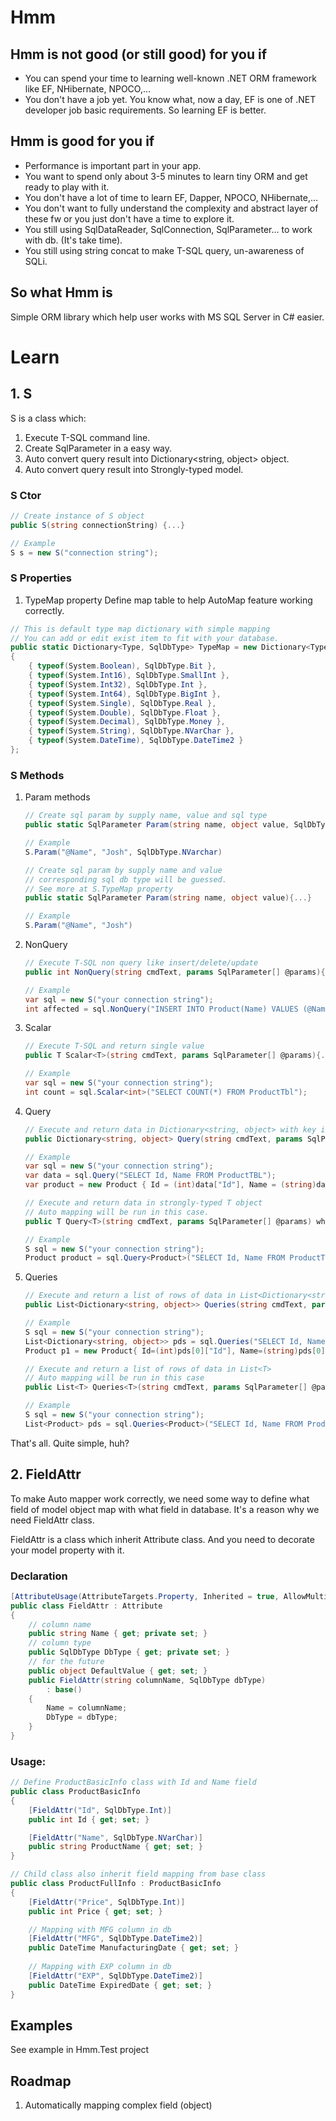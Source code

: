 # Hmm
## Hmm is not good (or still good) for you if
- You can spend your time to learning well-known .NET ORM framework like EF, NHibernate, NPOCO,... 
- You don't have a job yet. You know what, now a day, EF is one of .NET developer job basic requirements. So learning EF is better.

## Hmm is good for you if
- Performance is important part in your app.
- You want to spend only about 3-5 minutes to learn tiny ORM and get ready to play with it.
- You don't have a lot of time to learn EF, Dapper, NPOCO, NHibernate,...
- You don't want to fully understand the complexity and abstract layer of these fw or you just don't have a time to explore it.
- You still using SqlDataReader, SqlConnection, SqlParameter... to work with db. (It's take time).
- You still using string concat to make T-SQL query, un-awareness of SQLi.

## So what Hmm is

Simple ORM library which help user works with MS SQL Server in C# easier.

# Learn

## 1. S
S is a class which:
1. Execute T-SQL command line.
2. Create SqlParameter in a easy way.
3. Auto convert query result into Dictionary<string, object> object.
4. Auto convert query result into Strongly-typed model.

### S Ctor

```cs
// Create instance of S object
public S(string connectionString) {...}

// Example
S s = new S("connection string");
```
### S Properties
1. TypeMap property
Define map table to help AutoMap feature working correctly.
```cs
// This is default type map dictionary with simple mapping
// You can add or edit exist item to fit with your database.
public static Dictionary<Type, SqlDbType> TypeMap = new Dictionary<Type, SqlDbType> 
{
    { typeof(System.Boolean), SqlDbType.Bit },
    { typeof(System.Int16), SqlDbType.SmallInt },
    { typeof(System.Int32), SqlDbType.Int },
    { typeof(System.Int64), SqlDbType.BigInt },
    { typeof(System.Single), SqlDbType.Real },
    { typeof(System.Double), SqlDbType.Float },
    { typeof(System.Decimal), SqlDbType.Money },
    { typeof(System.String), SqlDbType.NVarChar },
    { typeof(System.DateTime), SqlDbType.DateTime2 }
};
```

### S Methods
1. Param methods
    ```cs
    // Create sql param by supply name, value and sql type
    public static SqlParameter Param(string name, object value, SqlDbType type){...}

    // Example
    S.Param("@Name", "Josh", SqlDbType.NVarchar)
    ```

    ```cs
    // Create sql param by supply name and value
    // corresponding sql db type will be guessed.
    // See more at S.TypeMap property
    public static SqlParameter Param(string name, object value){...}

    // Example
    S.Param("@Name", "Josh")
    ```

2. NonQuery
    ```cs
    // Execute T-SQL non query like insert/delete/update
    public int NonQuery(string cmdText, params SqlParameter[] @params){...}

    // Example
    var sql = new S("your connection string");
    int affected = sql.NonQuery("INSERT INTO Product(Name) VALUES (@Name)", S.Param("@Name", "Nokia 1202"));
    ```

3. Scalar
    ```cs
    // Execute T-SQL and return single value
    public T Scalar<T>(string cmdText, params SqlParameter[] @params){...}

    // Example
    var sql = new S("your connection string");
    int count = sql.Scalar<int>("SELECT COUNT(*) FROM ProductTbl");
    ```

4. Query
    ```cs
    // Execute and return data in Dictionary<string, object> with key is column id, value is column value.
    public Dictionary<string, object> Query(string cmdText, params SqlParameter[] @params){...}

    // Example
    var sql = new S("your connection string");
    var data = sql.Query("SELECT Id, Name FROM ProductTBL");
    var product = new Product { Id = (int)data["Id"], Name = (string)data["Name"] };
    ```


    ```cs
    // Execute and return data in strongly-typed T object
    // Auto mapping will be run in this case.
    public T Query<T>(string cmdText, params SqlParameter[] @params) where T: new() {...}

    // Example
    S sql = new S("your connection string");
    Product product = sql.Query<Product>("SELECT Id, Name FROM ProductTBL");
    ```

5. Queries
    ```cs
    // Execute and return a list of rows of data in List<Dictionary<string, object>>.
    public List<Dictionary<string, object>> Queries(string cmdText, params SqlParameter[] @params) {...}

    // Example    
    S sql = new S("your connection string");
    List<Dictionary<string, object>> pds = sql.Queries("SELECT Id, Name FROM ProductTBL");
    Product p1 = new Product{ Id=(int)pds[0]["Id"], Name=(string)pds[0]["Name"] }; 
    ```

    ```cs
    // Execute and return a list of rows of data in List<T>
    // Auto mapping will be run in this case
    public List<T> Queries<T>(string cmdText, params SqlParameter[] @params) where T : new() {...}

    // Example    
    S sql = new S("your connection string");
    List<Product> pds = sql.Queries<Product>("SELECT Id, Name FROM ProductTBL");
    ```

That's all. Quite simple, huh?

## 2. FieldAttr
To make Auto mapper work correctly, we need some way to define what field of model object map with what field in database.
It's a reason why we need FieldAttr class.

FieldAttr is a class which inherit Attribute class. And you need to decorate your model property with it. 

### Declaration
```cs
[AttributeUsage(AttributeTargets.Property, Inherited = true, AllowMultiple = false)]
public class FieldAttr : Attribute
{
    // column name
    public string Name { get; private set; }
    // column type
    public SqlDbType DbType { get; private set; }
    // for the future
    public object DefaultValue { get; set; }
    public FieldAttr(string columnName, SqlDbType dbType)
        : base()
    {
        Name = columnName;
        DbType = dbType;
    }
}
```

### Usage:

```cs
// Define ProductBasicInfo class with Id and Name field
public class ProductBasicInfo
{
    [FieldAttr("Id", SqlDbType.Int)]
    public int Id { get; set; }

    [FieldAttr("Name", SqlDbType.NVarChar)]
    public string ProductName { get; set; }
}

// Child class also inherit field mapping from base class
public class ProductFullInfo : ProductBasicInfo
{
    [FieldAttr("Price", SqlDbType.Int)]
    public int Price { get; set; }

    // Mapping with MFG column in db
    [FieldAttr("MFG", SqlDbType.DateTime2)]
    public DateTime ManufacturingDate { get; set; }
    
    // Mapping with EXP column in db
    [FieldAttr("EXP", SqlDbType.DateTime2)]
    public DateTime ExpiredDate { get; set; }
}
```

## Examples
See example in Hmm.Test project

## Roadmap

1. Automatically mapping complex field (object)
